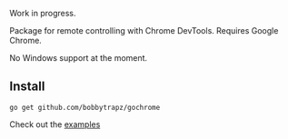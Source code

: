 Work in progress.

Package for remote controlling with Chrome DevTools. Requires Google Chrome.

No Windows support at the moment.

## Install

```
go get github.com/bobbytrapz/gochrome
```

Check out the [examples](examples)
